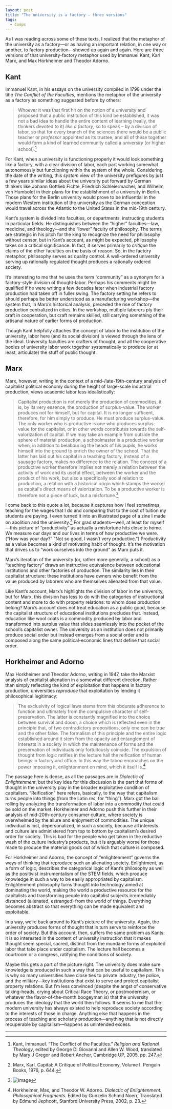 ```yaml
---
layout: post
title: "The university is a factory – three versions"
tags:
  - Comps
---
```


As I was reading across some of these texts, I realized that the metaphor of the university as a factory—or as having an important relation, in one way or another, to factory production—showed up again and again. Here are three versions of that university-factory metaphor used by Immanuel Kant, Karl Marx, and Max Horkheimer and Theodor Adorno.

## Kant

Immanuel Kant, in his essays on the university compiled in 1798 under the title _The Conflict of the Faculties_, mentions the metaphor of the university as a factory as something suggested before by others:

> Whoever it was that first hit on the notion of a university and proposed that a public institution of this kind be established, it was not a bad idea to handle the entire content of learning (really, the thinkers devoted to it) *like a factory*, so to speak – by a division of labor, so that for every branch of the sciences there would be a public teacher or *professor* appointed as its trustee, and all of these together would form a kind of learned community called a *university* (or higher school).[^1]

For Kant, when a university is functioning properly it would look something like a factory, with a clear division of labor, each part working somewhat autonomously but functioning within the system of the whole. Considering the date of the writing, this *system* view of the university prefigures by just a few years similar ideas about the university put forward by German thinkers like Johann Gottlieb Fichte, Friedrich Schleiermacher, and Wilhelm von Humboldt in their plans for the establishment of a university in Berlin. Those plans for the Berlin university would prove to be influential in the modern Western institution of the university as the German conception would travel across the Atlantic to the United States in the mid-19th century.

Kant’s system is divided into faculties, or departments, instructing students in particular fields. He distinguishes between the “higher” faculties—law, medicine, and theology—and the “lower” faculty of philosophy. The terms are strategic in his pitch for the king to recognize the need for philosophy without censor, but in Kant’s account, as might be expected, philosophy takes on a critical significance. In fact, it serves primarily to *critique* the claims of the other faculties on the basis of reason. So, in the factory metaphor, philosophy serves as quality control. A well-ordered university serving up rationally regulated thought produces a rationally ordered society.

It’s interesting to me that he uses the term “community” as a synonym for a factory-style division of thought-labor. Perhaps his comments might be qualified if he were writing a few decades later when industrial factory production had taken off in fuller swing. The factory setting he refers to should perhaps be better understood as a manufacturing workshop—the system that, in Marx’s historical analysis, preceded the rise of factory production centralized in cities. In the workshop, multiple laborers ply their craft in cooperation, but craft remains skilled, still carrying something of the artisanal nature of earlier forms of production.

Though Kant helpfully attaches the concept of labor to the institution of the university, labor here (and its social division) is viewed through the lens of the ideal. University faculties are crafters of thought, and all the cooperative bodies of university labor work together systematically to produce (or at least, articulate) the stuff of public thought.

## Marx

Marx, however, writing in the context of a mid-/late-19th-century analysis of capitalist political economy during the height of large-scale industrial production, views academic labor less idealistically:

> Capitalist production is not merely the production of commodities, it is, by its very essence, the production of surplus-value. The worker produces not for himself, but for capital. It is no longer sufficent, therefore, for him simply to produce. He must produce surplus-value. The only worker who is productive is one who produces surplus-value for the capitalist, or in other words contributes towards the self-valorization of capital. If we may take an example from outside the sphere of material production, a schoolmaster is a productive worker when, in addition to belabouring the heads of his pupils, he works himself into the ground to enrich the owner of the school. That the latter has laid out his capital in a teaching factory, instead of a sausage factory, makes no difference to the relation. The concept of a productive worker therefore implies not merely a relation between the activity of work and its useful effect, between the worker and the product of his work, but also a specifically social relation to production, a relation with a historical origin which stamps the worker as capital's direct means of valorization. To be a productive worker is therefore not a piece of luck, but a misfortune.[^2]

I come back to this quote a lot, because it captures how I feel sometimes, teaching for the wages that I do and comparing that to the cost of tuition my students are paying. I even turned it into an illustrated page of a zine I made on abolition and the university.[^3] For grad students—well, at least for myself—this picture of “productivity” as actually a misfortune hits close to home. We measure our days and our lives in terms of how productive we were. (“How was your day?” “Not so good, I wasn’t very productive.”) Productivity as a value becomes a kind of motivating habit of thought. It’s the motivation that drives us to “work ourselves into the ground” as Marx puts it.

Marx’s iteration of the university (or, rather more generally, a school) as a “teaching factory” draws an instructive equivalence between educational institutions and other factories of production. The similarity lies in their capitalist structure: these institutions have owners who benefit from the value produced by laborers who are themselves alienated from that value.

Like Kant’s account, Marx’s highlights the division of labor in the university, but for Marx, this division has less to do with the categories of instructional content and more to do with property relations: to whom does production belong? Marx’s account does not treat education as a public good, because the capitalist structure of educational institutions precludes that. Instead, education like wool coats is a commodity produced by labor and transformed into surplus value that slides seamlessly into the pocket of the school’s capitalist owner. The university as an institution does not primarily produce social order but instead emerges from a social order and is composed along the same political-economic lines that define that social order.

## Horkheimer and Adorno

Max Horkheimer and Theodor Adorno, writing in 1947, take the Marxist analysis of capitalist alienation in a somewhat different direction. Rather than simply reflecting the kind of exploitation that happens in factory production, universities *reproduce* that exploitation by lending it philosophical legitimacy:

> The exclusivity of logical laws stems from this obdurate adherence to function and ultimately from the compulsive character of self-preservation. The latter is constantly magnified into the choice between survival and doom, a choice which is reflected even in the principle that, of two contradictory propositions, only one can be true and the other false. The formalism of this principle and the entire logic established around it stem from the opacity and entanglement of interests in a society in which the maintenance of forms and the preservation of individuals only fortuitously coincide. The expulsion of thought from logic ratifies in the lecture hall the reification of human beings in factory and office. In this way the taboo encroaches on the power imposing it, enlightenment on mind, which it itself is.[^4]

The passage here is dense, as all the passages are in _Dialectic of Enlightenment_, but the key idea for this discussion is the part that forms of thought in the university play in the broader exploitative condition of capitalism. “Reification” here refers, basically, to the way that capitalism turns people into things (from the Latin *res*, for “thing”). Marx got the ball rolling by analyzing the transformation of labor into a commodity that could be sold on the market. Horkheimer and Adorno push this further in their analysis of mid-20th-century consumer culture, where society is overwhelmed by the allure and enjoyment of commodities. The unique individual is lost, depersonalized, in such a society, because all interests and culture are administered from top to bottom by capitalism’s desired order for society. This is bad for the people who get taken in the reductive wash of the culture industry’s products, but it is arguably worse for those made to produce the material goods out of which that culture is composed.

For Horkheimer and Adorno, the concept of “enlightenment” governs the ways of thinking that reproduce such an alienating society. Enlightment, as a form of logic, describes the categorical logic of Kant’s philosophy as well as the positivist instrumentalism of the STEM fields, which produce knowledge in such a way to be easily appropriated by capitalism. Enlightenment philosophy turns thought into technology aimed at dominating the world, making the world a productive resource for the capitalists and transforming people into capitalist subjects irremediably distanced (alienated, estranged) from the world of things. Everything becomes abstract so that everything can be made equivalent and exploitable.

In a way, we’re back around to Kant’s picture of the university. Again, the university produces forms of thought that in turn serve to reinforce the order of society. But this account, then, suffers the same problem as Kants: it is so interested in the content of university instruction that it makes thought seem special, sacred, distinct from the mundane forms of exploited labor that take place under capitalism. The lecture hall becomes a courtroom or a congress, ratifying the conditions of society. 

Maybe this gets a part of the picture right. The university does make sure knowledge is produced in such a way that can be useful to capitalism. This is why so many universities have close ties to private industry, the police, and the military—key institutions that exist to serve and protect capitalist property relations. But I’m less convinced (despite the angst of conservative talking-heads, crying about Critical Race Theory, or postmodernism, or whatever the flavor-of-the-month boogeyman is) that the university produces the ideology that the world then follows. It seems to me that the modern university has always existed to help reproduce society according to the interests of those in charge. Anything else that happens in the process of teaching and scholarly production—anything that is not directly recuperable by capitalism—happens as unintended excess.

***


[^1]:	Kant, Immanuel. “The Conflict of the Faculties.” _Religion and Rational Theology_, edited by George Di Giovanni and Allen W. Wood, translated by Mary J Gregor and Robert Anchor, Cambridge UP, 2005, pp. 247.

[^2]:	Marx, Karl. Capital: A Critique of Political Economy, Volume I. Penguin Books, 1976, p. 644.

[^3]:	![image](/assets/img/pg2_final_w700px.jpg)

[^4]:	Horkheimer, Max, and Theodor W. Adorno. _Dialectic of Enlightenment: Philosophical Fragments_. Edited by Gunzelin Schmid Noerr, Translated by Edmund Jephcott, Stanford University Press, 2002, p. 23.